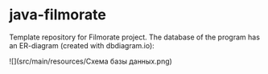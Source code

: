 # java-filmorate
Template repository for Filmorate project.
The database of the program has an ER-diagram (created with dbdiagram.io):

![](src/main/resources/Схема базы данных.png)
